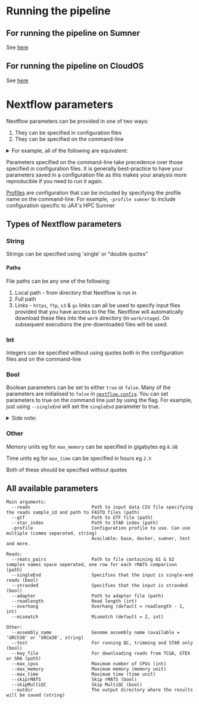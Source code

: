 # Running the pipeline

## For running the pipeline on Sumner
See [here](run_on_sumner.md)

## For running the pipeline on CloudOS
See [here](run_on_cloudos.md)

# Nextflow parameters

Nextflow parameters can be provided in one of two ways:
1) They can be specified in configuration files
2) They can be specified on the command-line

<details>
<summary>For example, all of the following are equivalent:</summary>

1) Config file
```groovy
params.reads      = '/path/to/reads.csv'
params.readlength = 48
params.singleEnd  = true
```

OR 

```groovy
params {
  reads      = '/path/to/reads.csv'
  readlength = 48
  singleEnd  = true
}
```

See [configuration scopes](https://www.nextflow.io/docs/latest/config.html#config-scopes) for more information on this^

2) Specifying parameters on the command-line
```bash
nextflow run main.nf --reads /path/to/reads.csv --readlength 48 --singleEnd true
```

</details>

Parameters specified on the command-line take precedence over those specified in configuration files. It is generally best-practice to have your parameters saved in a configuration file as this makes your analysis more reproducible if you need to run it again.

[Profiles](https://www.nextflow.io/docs/latest/en/latest/config.html#config-profiles) are configuration that can be included by specifying the profile name on the command-line. For example, `-profile sumner` to include configuration specific to JAX's HPC Sumner

## Types of Nextflow parameters

### String 

Strings can be specified using 'single' or "double quotes"

#### Paths

File paths can be any one of the following:
1) Local path - from directory that Nextflow is run in
2) Full path
3) Links - `https`, `ftp`, `s3` & `gs` links can all be used to specify input files provided that you have access to the file. Nextflow will automatically download these files into the `work` directory (in `work/stage`). On subsequent executions the pre-downloaded files will be used.

### Int

Integers can be specified without using quotes both in the configuration files and on the command-line

### Bool

Boolean parameters can be set to either `true` or `false`. Many of the parameters are initialised to `false` in [`nextflow.config`](../nextflow.config). You can set parameters to true on the command line just by using the flag. For example, just using `--singleEnd` will set the `singleEnd` parameter to true.

<details>
<summary>Side note:</summary>

However, be careful doing this as `--singleEnd false` will actually set the `singleEnd` parameter to the string `'false'` not the boolean `false`. Counterintuively, as this is a string that is present it actually mean that `singleEnd` will evaluate to true :satisfied:

This is another reason why it can be best to specify parameters in a confugration file rather than on the command-line
</details>

### Other

Memory units eg for `max_memory` can be specified in gigabytes eg `8.GB`

Time units eg for `max_time` can be specified in hours eg `2.h`

Both of these should be specified without quotes

## All available parameters
```
Main arguments:
  --reads                       Path to input data CSV file specifying the reads sample_id and path to FASTQ files (path)
  --gtf                         Path to GTF file (path)
  --star_index                  Path to STAR index (path)
  -profile                      Configuration profile to use. Can use multiple (comma separated, string)
                                Available: base, docker, sumner, test and more.

Reads:
  --rmats_pairs                 Path to file containing b1 & b2 samples names space seperated, one row for each rMATS comparison (path)
  --singleEnd                   Specifies that the input is single-end reads (bool)
  --stranded                    Specifies that the input is stranded (bool)
  --adapter                     Path to adapter file (path)
  --readlength                  Read length (int)
  --overhang                    Overhang (default = readlength - 1, int)
  --mismatch                    Mismatch (default = 2, int)

Other:
  --assembly_name               Genome assembly name (available = 'GRCh38' or 'GRCm38', string)
  --test                        For running QC, trimming and STAR only (bool)
  --key_file                    For downloading reads from TCGA, GTEX or SRA (path)
  --max_cpus                    Maximum number of CPUs (int)
  --max_memory                  Maximum memory (memory unit)
  --max_time                    Maximum time (time unit)
  --skiprMATS                   Skip rMATS (bool)
  --skipMultiQC                 Skip MultiQC (bool)
  --outdir                      The output directory where the results will be saved (string)
```